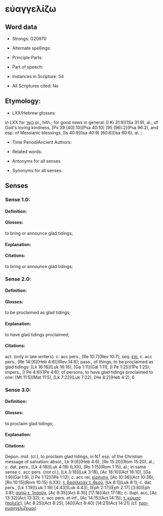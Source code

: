 # εὐαγγελίζω 

<!-- Status: S2=NeedsEdits -->
<!-- Lexica used for edits:   -->

## Word data

* Strongs: G20970

* Alternate spellings:



* Principle Parts: 


* Part of speech: 


* Instances in Scripture: 54

* All Scriptures cited: No

## Etymology: 


* LXX/Hebrew glosses: 

in LXX for [בָּשַׂר](//en-uhl/H1319) pi., hith.; for good news in general: [I Ki 31:9](1Sa 31:9), al.; of God's loving kindness, [Ps 39 (40):10](Psa 40:10) [95 (96):2](Psa 96:2), and esp. of Messianic blessings, [Is 40:9](Isa 40:9) [60:6](Isa 60:6), al. ; 

* Time Period/Ancient Authors: 


* Related words: 

* Antonyms for all senses

* Synonyms for all senses: 


## Senses 


### Sense  1.0: 

#### Definition: 

#### Glosses: 

to bring or announce glad tidings; 

#### Explanation: 


#### Citations: 

to bring or announce glad tidings; 

### Sense  2.0: 

#### Definition: 

#### Glosses: 

to be proclaimed as glad tidings; 

#### Explanation: 

to have glad tidings proclaimed; 

#### Citations: 

act. (only in late writers): c. acc pers., [Re 10:7](Rev 10:7); seq. [ἐπί](), c. acc pers., [Re 14:[6](Heb 4:6)](Rev 14:6); pass., of things, to be proclaimed as glad tidings: [Lk 16:16](Luk 16:16), [Ga 1:11](Gal 1:11), [I Pe 1:25](1Pe 1:25); impers., [I Pe 4:6](1Pe 4:6); of persons, to have glad tidings proclaimed to one: [Mt 11:5](Mat 11:5), [Lk 7:22](Luk 7:22), [He 4:2](Heb 4:2), 6 

### Sense  3.0: 

#### Definition: 

#### Glosses: 

to proclaim glad tidings; 

#### Explanation: 


#### Citations: 

Depon. mid. (cl.), to proclaim glad tidings, in NT esp. of the Christian message of salvation: absol., Lk 9:[6](Heb 4:6), [Ro 15:20](Rom 15:20), al.; c. dat. pers., [Lk 4:18](Luk 4:18) (LXX), [Ro 1:15](Rom 1:15), al.; in same sense c. acc pers. (not cl.), [Lk 3:18](Luk 3:18), [Ac 16:10](Act 16:10), [Ga 1:9](Gal 1:9), [I Pe 1:12](1Pe 1:12); c. acc rei, [εἰρήνην](), [Ac 10:36](Act 10:36), [Ro 10:15](Rom 10:15) (LXX); [τ, βασιλείαν τ. θεοῦ](), [Lk 8:1](Luk 8:1); c. dat. pers., [Lk 1:19](Luk 1:19) [4:43](Luk 4:43), [Eph 2:17](Eph 2:17) [3:8](Eph 3:8); [αὐτῷ τ. Ἰησοῦν](), [Ac 8:35](Act 8:35) [17:18](Act 17:18); c. dupl. acc, [Ac 13:32](Act 13:32); c. acc pers. et inf., [Ac 14:15](Act 14:15); [τ. κώμας]() ([πολεῖς]()), [Ac 8:25](Act 8:25), [40](Act 8:40) [14:21](Act 14:21) (cf. [προ-ευαγγελίζομαι]()) 
